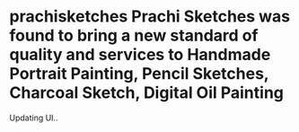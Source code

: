 # prachisketches Prachi Sketches was found to bring a new standard of quality and services to Handmade Portrait Painting, Pencil Sketches, Charcoal Sketch, Digital Oil Painting

Updating UI..

